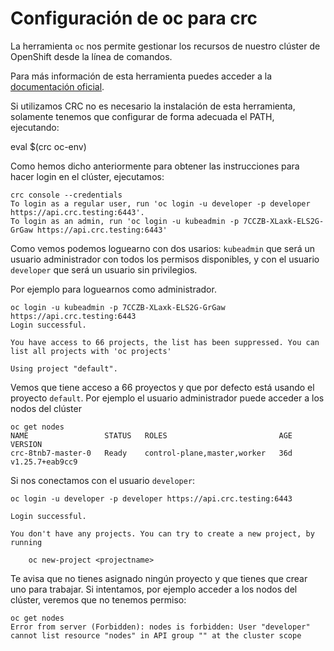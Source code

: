 # Configuración de oc para crc

La herramienta `oc` nos permite gestionar los recursos de nuestro clúster de OpenShift desde la línea de comandos.

Para más información de esta herramienta puedes acceder a la [documentación oficial](https://docs.openshift.com/container-platform/4.12/cli_reference/openshift_cli/getting-started-cli.html).

Si utilizamos CRC no es necesario la instalación de esta herramienta, solamente tenemos que configurar de forma adecuada el PATH, ejecutando:

eval $(crc oc-env)

Como hemos dicho anteriormente para obtener las instrucciones para hacer login en el clúster, ejecutamos:

    crc console --credentials
    To login as a regular user, run 'oc login -u developer -p developer https://api.crc.testing:6443'.
    To login as an admin, run 'oc login -u kubeadmin -p 7CCZB-XLaxk-ELS2G-GrGaw https://api.crc.testing:6443'

Como vemos podemos loguearno con dos usarios: `kubeadmin` que será un usuario administrador con todos los permisos disponibles, y con el usuario `developer` que será un usuario sin privilegios.

Por ejemplo para loguearnos como administrador.
    
    oc login -u kubeadmin -p 7CCZB-XLaxk-ELS2G-GrGaw https://api.crc.testing:6443
    Login successful.

    You have access to 66 projects, the list has been suppressed. You can list all projects with 'oc projects'

    Using project "default".

Vemos que tiene acceso a 66 proyectos y que por defecto está usando el proyecto `default`. Por ejemplo el usuario administrador puede acceder a los nodos del clúster


    oc get nodes
    NAME                 STATUS   ROLES                         AGE   VERSION
    crc-8tnb7-master-0   Ready    control-plane,master,worker   36d   v1.25.7+eab9cc9

Si nos conectamos con el usuario `developer`:

    oc login -u developer -p developer https://api.crc.testing:6443

    Login successful.

    You don't have any projects. You can try to create a new project, by running

        oc new-project <projectname>

Te avisa que no tienes asignado ningún proyecto y que tienes que crear uno para trabajar. Si intentamos, por ejemplo acceder a los nodos del clúster, veremos que no tenemos permiso:

    oc get nodes
    Error from server (Forbidden): nodes is forbidden: User "developer" cannot list resource "nodes" in API group "" at the cluster scope
